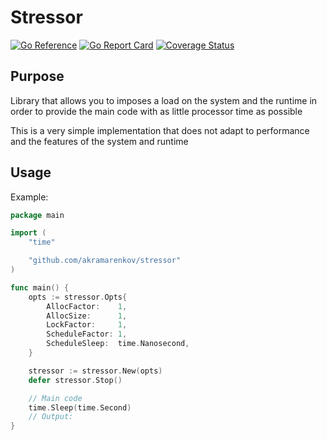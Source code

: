 # Stressor

[![Go Reference](https://pkg.go.dev/badge/github.com/akramarenkov/stressor.svg)](https://pkg.go.dev/github.com/akramarenkov/stressor)
[![Go Report Card](https://goreportcard.com/badge/github.com/akramarenkov/stressor)](https://goreportcard.com/report/github.com/akramarenkov/stressor)
[![Coverage Status](https://coveralls.io/repos/github/akramarenkov/stressor/badge.svg)](https://coveralls.io/github/akramarenkov/stressor)

## Purpose

Library that allows you to imposes a load on the system and the runtime in order to provide the main code with as little processor time as possible

This is a very simple implementation that does not adapt to performance and the features of the system and runtime

## Usage

Example:

```go
package main

import (
    "time"

    "github.com/akramarenkov/stressor"
)

func main() {
    opts := stressor.Opts{
        AllocFactor:    1,
        AllocSize:      1,
        LockFactor:     1,
        ScheduleFactor: 1,
        ScheduleSleep:  time.Nanosecond,
    }

    stressor := stressor.New(opts)
    defer stressor.Stop()

    // Main code
    time.Sleep(time.Second)
    // Output:
}
```
